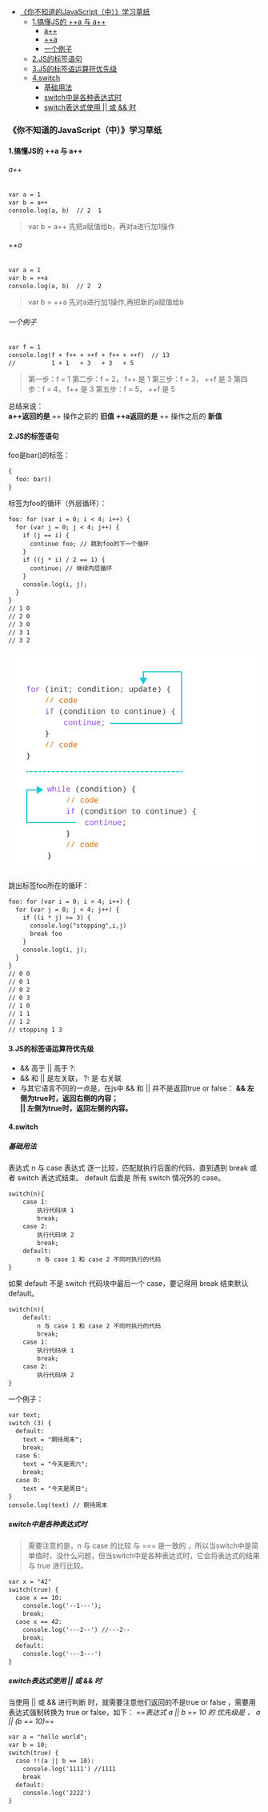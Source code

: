 <!-- [TOC]   -->

- [《你不知道的JavaScript（中）》学习草纸](#你不知道的javascript中学习草纸)
  - [1.搞懂JS的 ++a 与 a++](#1搞懂js的-a-与-a)
      - [a++](#a)
      - [++a](#a-1)
      - [一个例子](#一个例子)
  - [2.JS的标签语句](#2js的标签语句)
  - [3.JS的标签语运算符优先级](#3js的标签语运算符优先级)
  - [4.switch](#4switch)
    - [基础用法](#基础用法)
    - [switch中是各种表达式时](#switch中是各种表达式时)
    - [switch表达式使用 || 或 && 时](#switch表达式使用--或--时)
### 《你不知道的JavaScript（中）》学习草纸
#### 1.搞懂JS的 ++a 与 a++
###### a++

```
var a = 1
var b = a++
console.log(a, b)  // 2  1
```
> var b = a++
> 先把a赋值给b，再对a进行加1操作

###### ++a

```
var a = 1
var b = ++a
console.log(a, b)  // 2  2
```
> var b = ++a
> 先对a进行加1操作,再把新的a赋值给b

###### 一个例子
```
var f = 1
console.log(f + f++ + ++f + f++ + ++f)  // 13
//          1 + 1   + 3   + 3   + 5
```
> 第一步：f = 1
> 第二步：f = 2， f++ 是 1 
> 第三步：f = 3， ++f 是 3
> 第四步：f = 4， f++ 是 3
> 第五步：f = 5， ++f 是 5

总结来说：  
**a++返回的是** ++ 操作之前的 **旧值**
  **++a返回的是** ++ 操作之后的  **新值**  


#### 2.JS的标签语句
foo是bar()的标签：
```
{
  foo: bar()
}
```
标签为foo的循环（外层循环）：
```
foo: for (var i = 0; i < 4; i++) {
  for (var j = 0; j < 4; j++) {
    if (j == i) {
      continue foo; // 跳到foo的下一个循环
    }
    if ((j * i) / 2 == 1) {
      continue; // 继续内层循环
    }
    console.log(i, j);
  }
}
// 1 0
// 2 0
// 3 0
// 3 1
// 3 2
```
<img src="../pictures/12.png"/>   

跳出标签foo所在的循环：   

```
foo: for (var i = 0; i < 4; i++) {
  for (var j = 0; j < 4; j++) {
    if ((i * j) >= 3) {
      console.log("stopping",i,j)
      break foo
    }
    console.log(i, j);
  }
}
// 0 0
// 0 1
// 0 2
// 0 3
// 1 0
// 1 1
// 1 2
// stopping 1 3
```

#### 3.JS的标签语运算符优先级
+ && 高于 || 高于 ?:
+ && 和 || 是左关联， ?: 是 右关联  
+ 与其它语言不同的一点是，在js中 && 和 || 并不是返回true or false：
  **&& 左侧为true时，返回右侧的内容；  
  || 左侧为true时，返回左侧的内容。**

#### 4.switch
##### 基础用法
表达式 n 与 case 表达式 逐一比较，匹配就执行后面的代码，直到遇到 break 或者 switch 表达式结束。 default 后面是 所有 switch 情况外的 case。
```
switch(n){
    case 1:
        执行代码块 1
        break;      
    case 2:      
        执行代码块 2      
        break;      
    default:
        n 与 case 1 和 case 2 不同时执行的代码
}
```
如果 default 不是 switch 代码块中最后一个 case，要记得用 break 结束默认 default。
```
switch(n){
    default:
        n 与 case 1 和 case 2 不同时执行的代码
        break;
    case 1:
        执行代码块 1
        break;      
    case 2:      
        执行代码块 2         
}
```
一个例子： 
```
var text;
switch (3) {
  default:
    text = "期待周末";
    break;
  case 6:
    text = "今天是周六";
    break;
  case 0:
    text = "今天是周日";
}
console.log(text) // 期待周末
```
##### switch中是各种表达式时
> 需要注意的是，n 与 case 的比较 与 === 是一致的 ，所以当switch中是简单值时，没什么问题，但当switch中是各种表达式时，它会将表达式的结果与 true 进行比较。 
```
var x = "42"
switch(true) {
  case x == 10:
    console.log('--1---');
    break;
  case x == 42:
    console.log('---2--') //---2--
    break;
  default:
    console.log('---3---')
}
```
##### switch表达式使用 || 或 && 时
当使用 || 或 && 进行判断 时，就需要注意他们返回的不是true or false ，需要用表达式强制转换为 true or false，如下： 
 ==*表达式  a || b == 10  的 优先级是 ， a || (b == 10)*==
 
```
var a = "hello world";
var b = 10;
switch(true) {
  case !!(a || b == 10):
    console.log('1111') //1111
    break
  default:
    console.log('2222')
}
```

